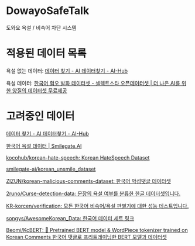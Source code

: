 # DowayoSafeTalk
도와요 욕설 / 비속어 차단 시스템

# 적용된 데이터 목록

욕설 없는 데이터: [데이터 찾기 - AI 데이터찾기 - AI-Hub](https://aihub.or.kr/aihubdata/data/view.do?currMenu=115&topMenu=100&aihubDataSe=realm&dataSetSn=123)

욕설 데이터: [한국어 혐오 발화 데이터셋 - 셀렉트스타 오픈데이터셋 | 더 나은 AI를 위한 양질의 데이터셋 무료제공](https://open.selectstar.ai/ko/tunib)

# 고려중인 데이터

[데이터 찾기 - AI 데이터찾기 - AI-Hub](https://aihub.or.kr/aihubdata/data/view.do?currMenu=115&topMenu=100&aihubDataSe=realm&dataSetSn=109)

[한국어 욕설 데이터 | Smilegate.AI](https://smilegate.ai/2020/12/21/korean-curse/)

[kocohub/korean-hate-speech: Korean HateSpeech Dataset](https://github.com/kocohub/korean-hate-speech)

[smilegate-ai/korean_unsmile_dataset](https://github.com/smilegate-ai/korean_unsmile_dataset?tab=readme-ov-file)

[ZIZUN/korean-malicious-comments-dataset: 한국어 악성댓글 데이터셋](https://github.com/ZIZUN/korean-malicious-comments-dataset)

[2runo/Curse-detection-data: 문장의 욕설 여부를 분류한 한글 데이터셋입니다.](https://github.com/2runo/Curse-detection-data)

[KR-korcen/verification: 모든 한국어 비속어/욕설 판별기에 대한 성능 테스트입니다.](https://github.com/KR-korcen/verification?tab=readme-ov-file)

[songys/AwesomeKorean_Data: 한국어 데이터 세트 링크](https://github.com/songys/AwesomeKorean_Data?tab=readme-ov-file)

[Beomi/KcBERT: 🤗 Pretrained BERT model & WordPiece tokenizer trained on Korean Comments 한국어 댓글로 프리트레이닝한 BERT 모델과 데이터셋](https://github.com/Beomi/KcBERT?tab=readme-ov-file)
